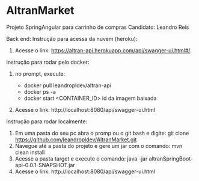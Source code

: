 # AltranMarket
Projeto SpringAngular para carrinho de compras
Candidato: Leandro Reis

Back end:
Instrução para acessa da nuvem (heroku):
1) Acesse o link: https://altran-api.herokuapp.com/api/swagger-ui.html#/

Instrução para rodar pelo docker:
1) no prompt, execute: 
	- docker pull leandropldev/altran-api
	- docker ps -a
	- docker start <CONTAINER_ID> id da imagem baixada
	
2) Acesse o link: http://localhost:8080/api/swagger-ui.html

Instrução para rodar localmente:
1) Em uma pasta do seu pc abra o promp ou o git bash e digite:
	git clone https://github.com/leandropldev/AltranMarket.git
2) Navegue até a pasta do projeto e gere um jar com o comando:
	mvn clean install
3) Acesse a pasta target e execute o comando:
	java -jar altranSpringBoot-api-0.0.1-SNAPSHOT.jar
4) Acesse o link: http://localhost:8080/api/swagger-ui.html